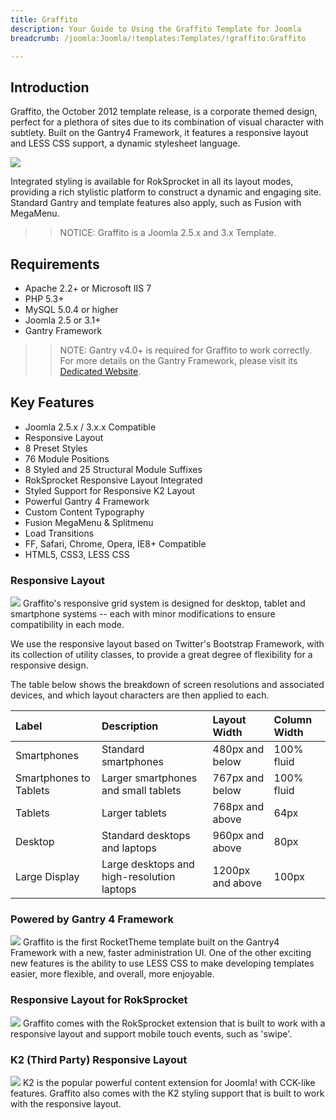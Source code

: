 ```yaml
---
title: Graffito
description: Your Guide to Using the Graffito Template for Joomla
breadcrumb: /joomla:Joomla/!templates:Templates/!graffito:Graffito

---
```


Introduction
-----
Graffito, the October 2012 template release, is a corporate themed design, perfect for a plethora of sites due to its combination of visual character with subtlety. Built on the Gantry4 Framework, it features a responsive layout and LESS CSS support, a dynamic stylesheet language.

![][Graffito]

Integrated styling is available for RokSprocket in all its layout modes, providing a rich stylistic platform to construct a dynamic and engaging site. Standard Gantry and template features also apply, such as Fusion with MegaMenu.

>> NOTICE: Graffito is a Joomla 2.5.x and 3.x Template.

Requirements
-----
* Apache 2.2+ or Microsoft IIS 7
* PHP 5.3+
* MySQL 5.0.4 or higher
* Joomla 2.5 or 3.1+
* Gantry Framework

>> NOTE: Gantry v4.0+ is required for Graffito to work correctly. For more details on the Gantry Framework, please visit its [Dedicated Website][gantry].

Key Features
-----
* Joomla 2.5.x / 3.x.x Compatible
* Responsive Layout
* 8 Preset Styles
* 76 Module Positions
* 8 Styled and 25 Structural Module Suffixes
* RokSprocket Responsive Layout Integrated
* Styled Support for Responsive K2 Layout
* Powerful Gantry 4 Framework
* Custom Content Typography
* Fusion MegaMenu & Splitmenu
* Load Transitions
* FF, Safari, Chrome, Opera, IE8+ Compatible
* HTML5, CSS3, LESS CSS

### Responsive Layout
![][responsive]
Graffito's responsive grid system is designed for desktop, tablet and smartphone systems -- each with minor modifications to ensure compatibility in each mode.

We use the responsive layout based on Twitter's Bootstrap Framework, with its collection of utility classes, to provide a great degree of flexibility for a responsive design.

The table below shows the breakdown of screen resolutions and associated devices, and which layout characters are then applied to each.

| Label                  | Description                                | Layout Width     | Column Width |  
| :--------------------- | :----------------------------------------- | :--------------- | :----------- |  
| Smartphones            | Standard smartphones                       | 480px and below  | 100% fluid   |  
| Smartphones to Tablets | Larger smartphones and small tablets       | 767px and below  | 100% fluid   |  
| Tablets                | Larger tablets                             | 768px and above  | 64px         |  
| Desktop                | Standard desktops and laptops              | 960px and above  | 80px         |  
| Large Display          | Large desktops and high-resolution laptops | 1200px and above | 100px        | 

### Powered by Gantry 4 Framework
![][gantry4]
Graffito is the first RocketTheme template built on the Gantry4 Framework with a new, faster administration UI. One of the other exciting new features is the ability to use LESS CSS to make developing templates easier, more flexible, and overall, more enjoyable.

### Responsive Layout for RokSprocket
![][roksprocket]
Graffito comes with the RokSprocket extension that is built to work with a responsive layout and support mobile touch events, such as 'swipe'.

### K2 (Third Party) Responsive Layout
![][k2]
K2 is the popular powerful content extension for Joomla! with CCK-like features. Graffito also comes with the K2 styling support that is built to work with the responsive layout.

[gantry]: http://www.gantry-framework.org/
[Graffito]: assets/Graffito2.jpeg
[responsive]: assets/responsive.jpg
[gantry4]: assets/gantry4.jpg
[filezilla]: https://filezilla-project.org
[launcher]: ../../start/rocketlauncher.md
[roksprocket]: assets/roksprocket.jpg
[k2]: assets/k2.jpg